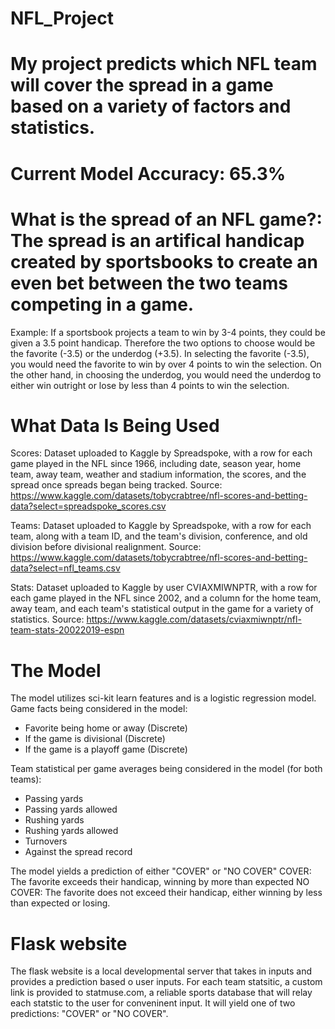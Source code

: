 # NFL_Project
# My project predicts which NFL team will cover the spread in a game based on a variety of factors and statistics.

# Current Model Accuracy: 65.3%

# What is the spread of an NFL game?: The spread is an artifical handicap created by sportsbooks to create an even bet between the two teams competing in a game. 
Example: If a sportsbook projects a team to win by 3-4 points, they could be given a 3.5 point handicap. Therefore the two options to choose would be the favorite (-3.5) or the underdog (+3.5). In selecting the favorite (-3.5), you would need the favorite to win by over 4 points to win the selection. On the other hand, in choosing the underdog, you would need the underdog to either win outright or lose by less than 4 points to win the selection.

# What Data Is Being Used
Scores: Dataset uploaded to Kaggle by Spreadspoke, with a row for each game played in the NFL since 1966, including date, season year, home team, away team, weather and stadium information, the scores, and the spread once spreads began being tracked. Source: https://www.kaggle.com/datasets/tobycrabtree/nfl-scores-and-betting-data?select=spreadspoke_scores.csv

Teams:  Dataset uploaded to Kaggle by Spreadspoke, with a row for each team, along with a team ID, and the team's division, conference, and old division before divisional realignment. Source: https://www.kaggle.com/datasets/tobycrabtree/nfl-scores-and-betting-data?select=nfl_teams.csv

Stats: Dataset uploaded to Kaggle by user CVIAXMIWNPTR, with a row for each game played in the NFL since 2002, and a column for the home team, away team, and each team's statistical output in the game for a variety of statistics. Source: https://www.kaggle.com/datasets/cviaxmiwnptr/nfl-team-stats-20022019-espn

# The Model
The model utilizes sci-kit learn features and is a logistic regression model. 
Game facts being considered in the model:
- Favorite being home or away (Discrete)
- If the game is divisional (Discrete)
- If the game is a playoff game (Discrete)

Team statistical per game averages being considered in the model (for both teams):
- Passing yards
- Passing yards allowed
- Rushing yards
- Rushing yards allowed
- Turnovers
- Against the spread record

The model yields a prediction of either "COVER" or "NO COVER"
COVER: The favorite exceeds their handicap, winning by more than expected
NO COVER: The favorite does not exceed their handicap, either winning by less than expected or losing.

# Flask website
The flask website is a local developmental server that takes in inputs and provides a prediction based o user inputs. For each team statsitic, a custom link is provided to statmuse.com, a reliable sports database that will relay each statstic to the user for conveninent input. It will yield one of two predictions: "COVER" or "NO COVER".


